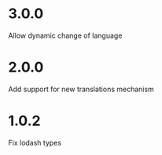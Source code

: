 # 3.0.0

Allow dynamic change of language

# 2.0.0

Add support for new translations mechanism

# 1.0.2

Fix lodash types